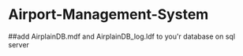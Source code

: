 # Airport-Management-System
##add AirplainDB.mdf and AirplainDB_log.ldf to you'r database on sql server
